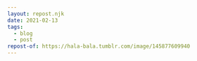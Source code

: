 ```yaml
---
layout: repost.njk
date: 2021-02-13
tags:
  - blog
  - post
repost-of: https://hala-bala.tumblr.com/image/145877609940
---
```

